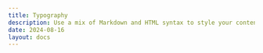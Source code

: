 ```yaml
---
title: Typography
description: Use a mix of Markdown and HTML syntax to style your content.
date: 2024-08-16
layout: docs
---
```



